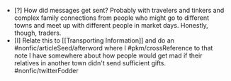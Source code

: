 - [?] How did messages get sent? Probably with travelers and tinkers and complex family connections from people who might go to different towns and meet up with different people in market days. Honestly, though, traders. 
- [I] Relate this to [[Transporting Information]] and do an #nonfic/articleSeed/afterword where I #pkm/crossReference to that note I have somewhere about how people would get mad if their relatives in another town didn't send sufficient gifts. #nonfic/twitterFodder 
